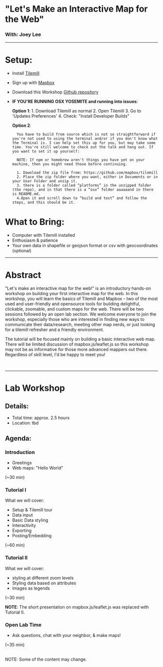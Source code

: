 # "Let's Make an Interactive Map for the Web" 
### With: Joey Lee

***

# Setup:
+ Install [Tilemill ](https://www.mapbox.com/tilemill/)
+ Sign up with [Mapbox](https://www.mapbox.com/)
+ Download this Workshop [Github repository](https://github.com/joeyklee/joeyklee.github.io)
+ **IF YOU'RE RUNNING OSX YOSEMITE and running into issues**: 

	**Option 1**:
		1. Download Tilemill as normal
		2. Open Tilemill
		3. Go to 'Updates Preferences'
		4. Check: "Install Developer Builds" 

	**Option 2**:

		You have to build from source which is not so straightforward if you're not used to using the terminal and/or if you don't know what the Terminal is. I can help set this up for you, but may take some time. You're still welcome to check out the talk and hang out. If you want to set it up yourself:
		 
		NOTE: If npm or homebrew aren't things you have yet on your machine, then you might need those before continuing.

        1. Download the zip file from: https://github.com/mapbox/tilemill
        2. Place the zip folder where you want, either in Documents or in 			your User Folder and unzip it. 
        3. there is a folder called “platforms” in the unzipped folder (the repo), and in that there is a “osx” folder aaaaaand in there is README.md. 
        4.Open it and scroll down to “build and test” and follow the steps, and this should be it.
        
          


# What to Bring:
+ Computer with Tilemill installed 
+ Enthusiasm & patience
+ Your own data in shapefile or geojson format or csv with geocoordinates (optional)


***
# Abstract
"Let's make an interactive map for the web!" is an introductory hands-on workshop on building your first interactive map for the web. In this workshop, you will learn the basics of Tilemill and Mapbox - two of the most used and user-friendly and opensource tools for building delightful, clickable, zoomable, and custom maps for the web. There will be two sessions followed by an open lab section. We welcome everyone to join the workshop, especially those who are interested in finding new ways to communicate their data/research, meeting other map nerds, or just looking for a tilemill refresher and a friendly environment.

The tutorial will be focused mainly on building a basic interactive web map. There will be limited discussion of mapbox.js/leaflet.js so this workshop may not be as informative for those more advanced mappers out there. Regardless of skill level, I'd be happy to meet you! 

</br>

<!--
# Bio: Joey Lee
Joey is a geographer from San Francisco, California, working in critical cartography, geospatial technology, data visualization, and digital media. He has a BA from UCLA and has worked as a research assistant at the Massachusetts Institute of Technology (MIT). He is actively involved in data visualization and science communication projects and conducts research on smart cities and urban climate science. He is a co-author of the Big Atlas of LA Pools and is currently pursuing a MSc at the University of British Columbia in Vancouver, Canada. When Joey is not making maps, he can be found on long bike rides, skateboarding, or enjoying the latest This American Life.
-->

***
# Lab Workshop
## Details:
+ Total time: approx. 2.5 hours
+ Location: tbd


## Agenda:

### Introduction 
+ Greetings 
+ Web maps: "Hello World"
 
 (~30 min) 


 
### Tutorial I
  What we will cover: 
  
  + Setup & Tilemill tour
  + Data input
  + Basic Data styling
  + Interactivity
  + Exporting
  + Posting/Embedding
  
  (~60 min)

 
### Tutorial II
   What we will cover:
   
   + styling at different zoom levels
   + Styling data based on attributes
   + Images as legends

   (~30 min)
  
  **NOTE**: The short presentation on mapbox.js/leaflet.js was replaced with Tutorial II. 

### Open Lab Time
+ Ask questions, chat with your neighbor, & make maps!

(~35 min)

</br>
NOTE: Some of the content may change.


